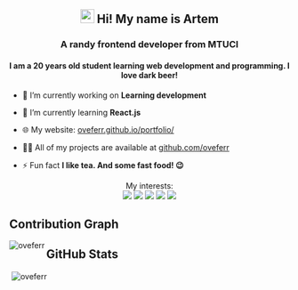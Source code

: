 <h2 align="center"><img src="https://media.giphy.com/media/hvRJCLFzcasrR4ia7z/giphy.gif" width="25px"> Hi! My name is Artem</h2>
<h3 align="center">A randy frontend developer from MTUCI</h3>
<h4 align="center">
  I am a 20 years old student learning web development and programming.  I love dark beer!
</h4>

- 🔭 I’m currently working on **Learning development**

- 🌱 I’m currently learning **React.js**

- 🌐 My website: [oveferr.github.io/portfolio/](https://oveferr.github.io/portfolio/)

- 👨‍💻 All of my projects are available at [github.com/oveferr](https://github.com/oveferr)

- ⚡ Fun fact **I like tea. And some fast food! 😉**


<p align="center">
  My interests: <br>
  <img src="https://img.shields.io/badge/html5%20-%23E34F26.svg?&style=for-the-badge&logo=html5&logoColor=white">
  <img src="https://img.shields.io/badge/css3%20-%231572B6.svg?&style=for-the-badge&logo=css3&logoColor=white">
  <img src="https://img.shields.io/badge/javascript%20-%23323330.svg?&style=for-the-badge&logo=javascript&logoColor=%23F7DF1E">
  <img src="https://img.shields.io/badge/python%20-%2314354C.svg?&style=for-the-badge&logo=python&logoColor=white">
  <img src="https://img.shields.io/badge/react%20-%2320232a.svg?&style=for-the-badge&logo=react&logoColor=%2361DAFB">


## Contribution Graph
<p><img align="left" src="https://activity-graph.herokuapp.com/graph?username=oveferr&theme=github" alt="oveferr" /></p> 

## GitHub Stats
<p>&nbsp;<img align="center" src="https://github-readme-stats.vercel.app/api?username=oveferr&show_icons=true&theme=react&count_private=true" alt="oveferr" /></p>
